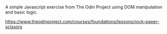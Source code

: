 A simple Javascript exercise from The Odin Project using DOM manipulation and basic logic.

https://www.theodinproject.com/courses/foundations/lessons/rock-paper-scissors